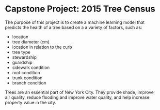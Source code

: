 # Capstone Project: 2015 Tree Census

The purpose of this project is to create a machine learning model that predicts the health of a tree based on a a variety of factors, such as:
- location
- tree diameter (cm)
- location in relation to the curb
- tree type
- stewardship
- guardship
- sidewalk condition
- root condition
- trunk condition
- branch condition

Trees are an essential part of New York City. They provide shade, improve air quality, reduce flooding and improve water quality, and help increase property value in the city.
